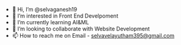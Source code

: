 - 👋 Hi, I’m @selvaganesh19
- 👀 I’m interested in Front End Develpoment
- 🌱 I’m currently learning AI&ML
- 💞️ I’m looking to collaborate with Website Development
- 📫 How to reach me on Email - selvavelayutham395@gmail.com

<!---
selvaganesh19/selvaganesh19 is a ✨ special ✨ repository because its `README.md` (this file) appears on your GitHub profile.
You can click the Preview link to take a look at your changes.
--->
